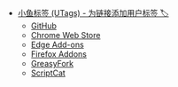 - [小鱼标签 (UTags) - 为链接添加用户标签 🏷️](https://greasyfork.org/scripts/460718-utags-add-usertags-to-links)
  - [GitHub](https://github.com/utags/utags)
  - [Chrome Web Store](https://chromewebstore.google.com/detail/utags-add-usertags-to-lin/kofjcnaphffjoookgahgjidofbdplgig)
  - [Edge Add-ons](https://microsoftedge.microsoft.com/addons/detail/utags-add-usertags-to-l/bhlbflbehfoccjjenpekilgabbjjnphe)
  - [Firefox Addons](https://addons.mozilla.org/firefox/addon/utags/)
  - [GreasyFork](https://greasyfork.org/scripts/460718-utags-add-usertags-to-links)
  - [ScriptCat](https://scriptcat.org/zh-CN/script-show-page/2784)

<!--
- [**DTO** - Dev Topics Only 🦞](https://dto.pipecraft.net/) : https://dto.pipecraft.net/
- [BestXTools 好工具周刊 🔧](https://discuss-cn.bestxtools.com/) : https://discuss-cn.bestxtools.com/
- [V2HOT - 每日 V2EX 最热主题 🔥](https://v2hot.pipecraft.net/) : https://v2hot.pipecraft.net
- [优秀工具箱集合 🧰](https://awesome-toolbox-chinese.bestxtools.com/) : https://github.com/bestxtools/awesome-toolbox-chinese
 
- [聚客盒(Jukebox 📻)](https://jukebox.pipecraft.net/) : https://jukebox.pipecraft.net
- [纵横网址导航 🧭](https://zh.pipecraft.net/) : https://zh.pipecraft.net
- [web-cache - 网页快照查看工具](https://web-cache.pipecraft.net/) : https://web-cache.pipecraft.net
- [抛砖问答/P站问答](https://pzwd.net/) : https://pzwd.net
- [Pipecraft](https://www.pipecraft.net/) : https://www.pipecraft.net
- [ST2ST](https://st2st.com/) : https://st2st.com
-->
